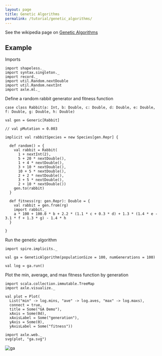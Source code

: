 ```yaml
---
layout: page
title: Genetic Algorithms
permalink: /tutorial/genetic_algorithms/
---
```


See the wikipedia page on [Genetic Algorithms](https://en.wikipedia.org/wiki/Genetic_algorithm)

Example
-------

Imports

```tut:silent
import shapeless._
import syntax.singleton._
import record._
import util.Random.nextDouble
import util.Random.nextInt
import axle.ml._
```

Define a random rabbit generator and fitness function

```tut:book
case class Rabbit(a: Int, b: Double, c: Double, d: Double, e: Double, f: Double, g: Double, h: Double)

val gen = Generic[Rabbit]

// val pMutation = 0.003

implicit val rabbitSpecies = new Species[gen.Repr] {

  def random() = {
    val rabbit = Rabbit(
      1 + nextInt(2),
      5 + 20 * nextDouble(),
      1 + 4 * nextDouble(),
      3 + 10 * nextDouble(),
      10 + 5 * nextDouble(),
      2 + 2 * nextDouble(),
      3 + 5 * nextDouble(),
      2 + 10 * nextDouble())
    gen.to(rabbit)
  }

  def fitness(rg: gen.Repr): Double = {
    val rabbit = gen.from(rg)
    import rabbit._
    a * 100 + 100.0 * b + 2.2 * (1.1 * c + 0.3 * d) + 1.3 * (1.4 * e - 3.1 * f + 1.3 * g) - 1.4 * h
  }

}
```

Run the genetic algorithm

```tut:book
import spire.implicits._

val ga = GeneticAlgorithm(populationSize = 100, numGenerations = 100)

val log = ga.run()
```

Plot the min, average, and max fitness function by generation

```tut:book
import scala.collection.immutable.TreeMap
import axle.visualize._

val plot = Plot(
  List("min" -> log.mins, "ave" -> log.aves, "max" -> log.maxs),
  connect = true,
  title = Some("GA Demo"),
  xAxis = Some(0d),
  xAxisLabel = Some("generation"),
  yAxis = Some(0),
  yAxisLabel = Some("fitness"))

import axle.web._
svg(plot, "ga.svg")
```

![ga](/tutorial/images/ga.svg)
